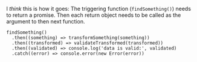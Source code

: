 I *think* this is how it goes:
The triggering function (`findSomething()`) needs to return a promise. Then each return object needs to be called as the argument to then next function.
```
findSomething()
  .then((something) => transformSomething(something))
  .then((transformed) => validateTransformed(transformed))
  .then((validated) => console.log('data is valid:', validated)
  .catch((error) => console.error(new Error(error))
```